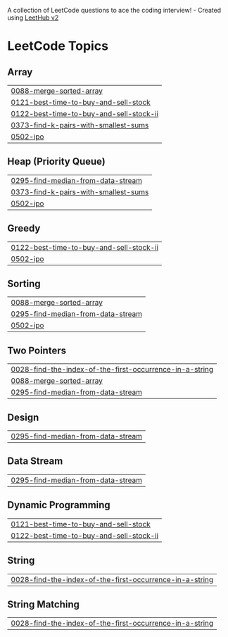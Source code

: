 A collection of LeetCode questions to ace the coding interview! - Created using [LeetHub v2](https://github.com/arunbhardwaj/LeetHub-2.0)
<!---LeetCode Topics Start-->
# LeetCode Topics
## Array
|  |
| ------- |
| [0088-merge-sorted-array](https://github.com/Rahul1227/leetcode-150/tree/master/0088-merge-sorted-array) |
| [0121-best-time-to-buy-and-sell-stock](https://github.com/Rahul1227/leetcode-150/tree/master/0121-best-time-to-buy-and-sell-stock) |
| [0122-best-time-to-buy-and-sell-stock-ii](https://github.com/Rahul1227/leetcode-150/tree/master/0122-best-time-to-buy-and-sell-stock-ii) |
| [0373-find-k-pairs-with-smallest-sums](https://github.com/Rahul1227/leetcode-150/tree/master/0373-find-k-pairs-with-smallest-sums) |
| [0502-ipo](https://github.com/Rahul1227/leetcode-150/tree/master/0502-ipo) |
## Heap (Priority Queue)
|  |
| ------- |
| [0295-find-median-from-data-stream](https://github.com/Rahul1227/leetcode-150/tree/master/0295-find-median-from-data-stream) |
| [0373-find-k-pairs-with-smallest-sums](https://github.com/Rahul1227/leetcode-150/tree/master/0373-find-k-pairs-with-smallest-sums) |
| [0502-ipo](https://github.com/Rahul1227/leetcode-150/tree/master/0502-ipo) |
## Greedy
|  |
| ------- |
| [0122-best-time-to-buy-and-sell-stock-ii](https://github.com/Rahul1227/leetcode-150/tree/master/0122-best-time-to-buy-and-sell-stock-ii) |
| [0502-ipo](https://github.com/Rahul1227/leetcode-150/tree/master/0502-ipo) |
## Sorting
|  |
| ------- |
| [0088-merge-sorted-array](https://github.com/Rahul1227/leetcode-150/tree/master/0088-merge-sorted-array) |
| [0295-find-median-from-data-stream](https://github.com/Rahul1227/leetcode-150/tree/master/0295-find-median-from-data-stream) |
| [0502-ipo](https://github.com/Rahul1227/leetcode-150/tree/master/0502-ipo) |
## Two Pointers
|  |
| ------- |
| [0028-find-the-index-of-the-first-occurrence-in-a-string](https://github.com/Rahul1227/leetcode-150/tree/master/0028-find-the-index-of-the-first-occurrence-in-a-string) |
| [0088-merge-sorted-array](https://github.com/Rahul1227/leetcode-150/tree/master/0088-merge-sorted-array) |
| [0295-find-median-from-data-stream](https://github.com/Rahul1227/leetcode-150/tree/master/0295-find-median-from-data-stream) |
## Design
|  |
| ------- |
| [0295-find-median-from-data-stream](https://github.com/Rahul1227/leetcode-150/tree/master/0295-find-median-from-data-stream) |
## Data Stream
|  |
| ------- |
| [0295-find-median-from-data-stream](https://github.com/Rahul1227/leetcode-150/tree/master/0295-find-median-from-data-stream) |
## Dynamic Programming
|  |
| ------- |
| [0121-best-time-to-buy-and-sell-stock](https://github.com/Rahul1227/leetcode-150/tree/master/0121-best-time-to-buy-and-sell-stock) |
| [0122-best-time-to-buy-and-sell-stock-ii](https://github.com/Rahul1227/leetcode-150/tree/master/0122-best-time-to-buy-and-sell-stock-ii) |
## String
|  |
| ------- |
| [0028-find-the-index-of-the-first-occurrence-in-a-string](https://github.com/Rahul1227/leetcode-150/tree/master/0028-find-the-index-of-the-first-occurrence-in-a-string) |
## String Matching
|  |
| ------- |
| [0028-find-the-index-of-the-first-occurrence-in-a-string](https://github.com/Rahul1227/leetcode-150/tree/master/0028-find-the-index-of-the-first-occurrence-in-a-string) |
<!---LeetCode Topics End-->